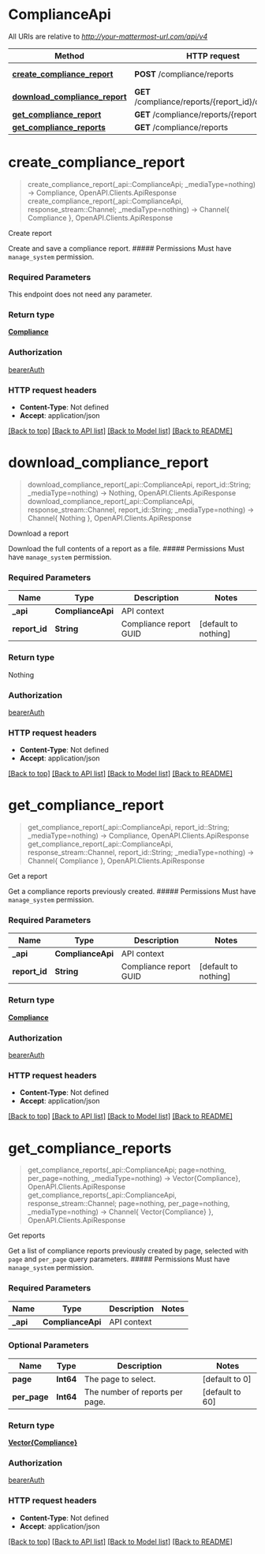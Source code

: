 # ComplianceApi

All URIs are relative to *http://your-mattermost-url.com/api/v4*

Method | HTTP request | Description
------------- | ------------- | -------------
[**create_compliance_report**](ComplianceApi.md#create_compliance_report) | **POST** /compliance/reports | Create report
[**download_compliance_report**](ComplianceApi.md#download_compliance_report) | **GET** /compliance/reports/{report_id}/download | Download a report
[**get_compliance_report**](ComplianceApi.md#get_compliance_report) | **GET** /compliance/reports/{report_id} | Get a report
[**get_compliance_reports**](ComplianceApi.md#get_compliance_reports) | **GET** /compliance/reports | Get reports


# **create_compliance_report**
> create_compliance_report(_api::ComplianceApi; _mediaType=nothing) -> Compliance, OpenAPI.Clients.ApiResponse <br/>
> create_compliance_report(_api::ComplianceApi, response_stream::Channel; _mediaType=nothing) -> Channel{ Compliance }, OpenAPI.Clients.ApiResponse

Create report

Create and save a compliance report. ##### Permissions Must have `manage_system` permission. 

### Required Parameters
This endpoint does not need any parameter.

### Return type

[**Compliance**](Compliance.md)

### Authorization

[bearerAuth](../README.md#bearerAuth)

### HTTP request headers

 - **Content-Type**: Not defined
 - **Accept**: application/json

[[Back to top]](#) [[Back to API list]](../README.md#api-endpoints) [[Back to Model list]](../README.md#models) [[Back to README]](../README.md)

# **download_compliance_report**
> download_compliance_report(_api::ComplianceApi, report_id::String; _mediaType=nothing) -> Nothing, OpenAPI.Clients.ApiResponse <br/>
> download_compliance_report(_api::ComplianceApi, response_stream::Channel, report_id::String; _mediaType=nothing) -> Channel{ Nothing }, OpenAPI.Clients.ApiResponse

Download a report

Download the full contents of a report as a file. ##### Permissions Must have `manage_system` permission. 

### Required Parameters

Name | Type | Description  | Notes
------------- | ------------- | ------------- | -------------
 **_api** | **ComplianceApi** | API context | 
**report_id** | **String**| Compliance report GUID | [default to nothing]

### Return type

Nothing

### Authorization

[bearerAuth](../README.md#bearerAuth)

### HTTP request headers

 - **Content-Type**: Not defined
 - **Accept**: application/json

[[Back to top]](#) [[Back to API list]](../README.md#api-endpoints) [[Back to Model list]](../README.md#models) [[Back to README]](../README.md)

# **get_compliance_report**
> get_compliance_report(_api::ComplianceApi, report_id::String; _mediaType=nothing) -> Compliance, OpenAPI.Clients.ApiResponse <br/>
> get_compliance_report(_api::ComplianceApi, response_stream::Channel, report_id::String; _mediaType=nothing) -> Channel{ Compliance }, OpenAPI.Clients.ApiResponse

Get a report

Get a compliance reports previously created. ##### Permissions Must have `manage_system` permission. 

### Required Parameters

Name | Type | Description  | Notes
------------- | ------------- | ------------- | -------------
 **_api** | **ComplianceApi** | API context | 
**report_id** | **String**| Compliance report GUID | [default to nothing]

### Return type

[**Compliance**](Compliance.md)

### Authorization

[bearerAuth](../README.md#bearerAuth)

### HTTP request headers

 - **Content-Type**: Not defined
 - **Accept**: application/json

[[Back to top]](#) [[Back to API list]](../README.md#api-endpoints) [[Back to Model list]](../README.md#models) [[Back to README]](../README.md)

# **get_compliance_reports**
> get_compliance_reports(_api::ComplianceApi; page=nothing, per_page=nothing, _mediaType=nothing) -> Vector{Compliance}, OpenAPI.Clients.ApiResponse <br/>
> get_compliance_reports(_api::ComplianceApi, response_stream::Channel; page=nothing, per_page=nothing, _mediaType=nothing) -> Channel{ Vector{Compliance} }, OpenAPI.Clients.ApiResponse

Get reports

Get a list of compliance reports previously created by page, selected with `page` and `per_page` query parameters. ##### Permissions Must have `manage_system` permission. 

### Required Parameters

Name | Type | Description  | Notes
------------- | ------------- | ------------- | -------------
 **_api** | **ComplianceApi** | API context | 

### Optional Parameters

Name | Type | Description  | Notes
------------- | ------------- | ------------- | -------------
 **page** | **Int64**| The page to select. | [default to 0]
 **per_page** | **Int64**| The number of reports per page. | [default to 60]

### Return type

[**Vector{Compliance}**](Compliance.md)

### Authorization

[bearerAuth](../README.md#bearerAuth)

### HTTP request headers

 - **Content-Type**: Not defined
 - **Accept**: application/json

[[Back to top]](#) [[Back to API list]](../README.md#api-endpoints) [[Back to Model list]](../README.md#models) [[Back to README]](../README.md)


